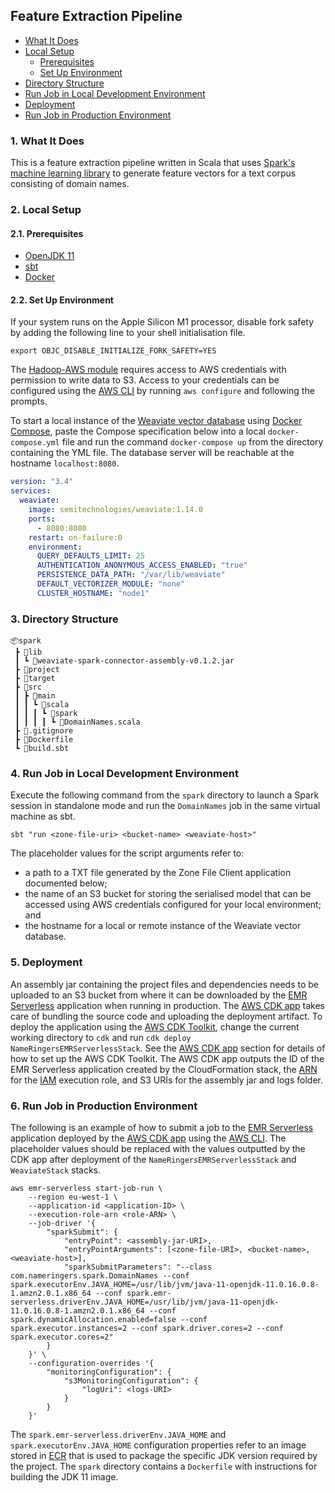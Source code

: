 ## Feature Extraction Pipeline

- [What It Does](#1-what-it-does)
- [Local Setup](#2-local-setup)
  - [Prerequisites](#21-prerequisites)
  - [Set Up Environment](#22-set-up-environment)
- [Directory Structure](#3-directory-structure)
- [Run Job in Local Development Environment](#4-run-job-in-local-development-environment)
- [Deployment](#5-deployment)
- [Run Job in Production Environment](#6-run-job-in-production-environment)

### 1. What It Does

This is a feature extraction pipeline written in Scala that uses [Spark's machine learning library](https://spark.apache.org/docs/latest/ml-guide.html) to generate feature vectors for a text corpus consisting of domain names.

### 2. Local Setup

#### 2.1. Prerequisites

- [OpenJDK 11](https://adoptopenjdk.net/releases.html)
- [sbt](https://www.scala-sbt.org/download.html)
- [Docker](https://www.docker.com/)

#### 2.2. Set Up Environment

If your system runs on the Apple Silicon M1 processor, disable fork safety by adding the following line to your shell initialisation file.

```shell
export OBJC_DISABLE_INITIALIZE_FORK_SAFETY=YES
```

The [Hadoop-AWS module](https://hadoop.apache.org/docs/stable/hadoop-aws/tools/hadoop-aws/index.html) requires access to AWS credentials with permission to write data to S3. Access to your credentials can be configured using the [AWS CLI](https://docs.aws.amazon.com/cli/latest/userguide/getting-started-install.html) by running `aws configure` and following the prompts.

To start a local instance of the [Weaviate vector database](https://weaviate.io/) using [Docker Compose](https://docs.docker.com/compose/), paste the Compose specification below into a local `docker-compose.yml` file and run the command `docker-compose up` from the directory containing the YML file. The database server will be reachable at the hostname `localhost:8080`.

```yml
version: "3.4"
services:
  weaviate:
    image: semitechnologies/weaviate:1.14.0
    ports:
      - 8080:8080
    restart: on-failure:0
    environment:
      QUERY_DEFAULTS_LIMIT: 25
      AUTHENTICATION_ANONYMOUS_ACCESS_ENABLED: "true"
      PERSISTENCE_DATA_PATH: "/var/lib/weaviate"
      DEFAULT_VECTORIZER_MODULE: "none"
      CLUSTER_HOSTNAME: "node1"
```

### 3. Directory Structure

```
📦spark
 ┣ 📂lib
 ┃ ┗ 📜weaviate-spark-connector-assembly-v0.1.2.jar
 ┣ 📂project
 ┣ 📂target
 ┣ 📂src
 ┃ ┣ 📂main
 ┃ ┃ ┗ 📂scala
 ┃ ┃ ┃ ┗ 📂spark
 ┃ ┃ ┃ ┃ ┗ 📜DomainNames.scala
 ┣ 📜.gitignore
 ┣ 📜Dockerfile
 ┗ 📜build.sbt
```

### 4. Run Job in Local Development Environment

Execute the following command from the `spark` directory to launch a Spark session in standalone mode and run the `DomainNames` job in the same virtual machine as sbt.

```shell
sbt "run <zone-file-uri> <bucket-name> <weaviate-host>"
```

The placeholder values for the script arguments refer to:

- a path to a TXT file generated by the Zone File Client application documented below;
- the name of an S3 bucket for storing the serialised model that can be accessed using AWS credentials configured for your local environment; and
- the hostname for a local or remote instance of the Weaviate vector database.

### 5. Deployment

An assembly jar containing the project files and dependencies needs to be uploaded to an S3 bucket from where it can be downloaded by the [EMR Serverless](https://aws.amazon.com/emr/serverless/) application when running in production. The [AWS CDK app](#5-aws-cdk-app) takes care of bundling the source code and uploading the deployment artifact. To deploy the application using the [AWS CDK Toolkit](https://docs.aws.amazon.com/cdk/v2/guide/cli.html), change the current working directory to `cdk` and run `cdk deploy NameRingersEMRServerlessStack`. See the [AWS CDK app](#5-aws-cdk-app) section for details of how to set up the AWS CDK Toolkit. The AWS CDK app outputs the ID of the EMR Serverless application created by the CloudFormation stack, the [ARN](https://docs.aws.amazon.com/general/latest/gr/aws-arns-and-namespaces.html) for the [IAM](https://docs.aws.amazon.com/IAM/latest/UserGuide/id_roles.html) execution role, and S3 URIs for the assembly jar and logs folder.

### 6. Run Job in Production Environment

The following is an example of how to submit a job to the [EMR Serverless](https://docs.aws.amazon.com/emr/latest/EMR-Serverless-UserGuide/emr-serverless.html) application deployed by the [AWS CDK app](#5-aws-cdk-app) using the [AWS CLI](https://docs.aws.amazon.com/cli/latest/userguide/cli-chap-welcome.html). The placeholder values should be replaced with the values outputted by the CDK app after deployment of the `NameRingersEMRServerlessStack` and `WeaviateStack` stacks.

```shell
aws emr-serverless start-job-run \
    --region eu-west-1 \
    --application-id <application-ID> \
    --execution-role-arn <role-ARN> \
    --job-driver '{
        "sparkSubmit": {
            "entryPoint": <assembly-jar-URI>,
            "entryPointArguments": [<zone-file-URI>, <bucket-name>, <weaviate-host>],
            "sparkSubmitParameters": "--class com.nameringers.spark.DomainNames --conf spark.executorEnv.JAVA_HOME=/usr/lib/jvm/java-11-openjdk-11.0.16.0.8-1.amzn2.0.1.x86_64 --conf spark.emr-serverless.driverEnv.JAVA_HOME=/usr/lib/jvm/java-11-openjdk-11.0.16.0.8-1.amzn2.0.1.x86_64 --conf spark.dynamicAllocation.enabled=false --conf spark.executor.instances=2 --conf spark.driver.cores=2 --conf spark.executor.cores=2"
        }
    }' \
    --configuration-overrides '{
        "monitoringConfiguration": {
            "s3MonitoringConfiguration": {
                "logUri": <logs-URI>
            }
        }
    }'
```

The `spark.emr-serverless.driverEnv.JAVA_HOME` and `spark.executorEnv.JAVA_HOME` configuration properties refer to an image stored in [ECR](https://aws.amazon.com/ecr/) that is used to package the specific JDK version required by the project. The `spark` directory contains a `Dockerfile` with instructions for building the JDK 11 image.
